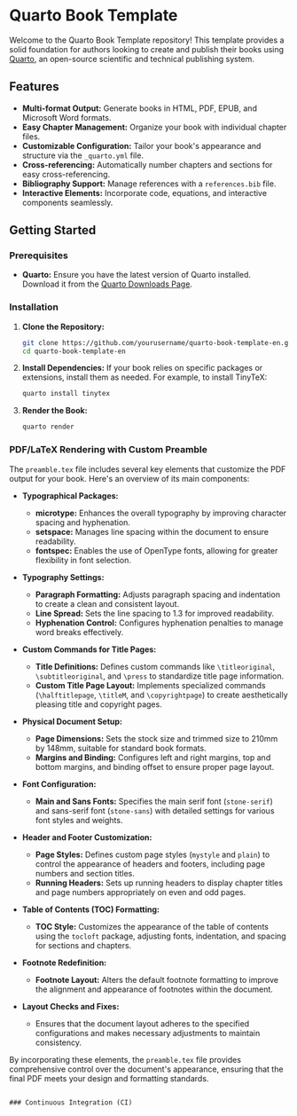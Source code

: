 # Quarto Book Template

Welcome to the Quarto Book Template repository! This template provides a solid foundation for authors looking to create and publish their books using [Quarto](https://quarto.org/), an open-source scientific and technical publishing system.

## Features

- **Multi-format Output:** Generate books in HTML, PDF, EPUB, and Microsoft Word formats.
- **Easy Chapter Management:** Organize your book with individual chapter files.
- **Customizable Configuration:** Tailor your book's appearance and structure via the `_quarto.yml` file.
- **Cross-referencing:** Automatically number chapters and sections for easy cross-referencing.
- **Bibliography Support:** Manage references with a `references.bib` file.
- **Interactive Elements:** Incorporate code, equations, and interactive components seamlessly.

## Getting Started

### Prerequisites

- **Quarto:** Ensure you have the latest version of Quarto installed. Download it from the [Quarto Downloads Page](https://quarto.org/docs/get-started/).

### Installation

1. **Clone the Repository:**
   ```bash
   git clone https://github.com/yourusername/quarto-book-template-en.git
   cd quarto-book-template-en
   ```

2. **Install Dependencies:**
   If your book relies on specific packages or extensions, install them as needed. For example, to install TinyTeX:
   ```bash
   quarto install tinytex
   ```

3. **Render the Book:**
   ```bash
   quarto render
   ```

### PDF/LaTeX Rendering with Custom Preamble

The `preamble.tex` file includes several key elements that customize the PDF output for your book. Here's an overview of its main components:

- **Typographical Packages:**
  - **microtype:** Enhances the overall typography by improving character spacing and hyphenation.
  - **setspace:** Manages line spacing within the document to ensure readability.
  - **fontspec:** Enables the use of OpenType fonts, allowing for greater flexibility in font selection.

- **Typography Settings:**
  - **Paragraph Formatting:** Adjusts paragraph spacing and indentation to create a clean and consistent layout.
  - **Line Spread:** Sets the line spacing to 1.3 for improved readability.
  - **Hyphenation Control:** Configures hyphenation penalties to manage word breaks effectively.

- **Custom Commands for Title Pages:**
  - **Title Definitions:** Defines custom commands like `\titleoriginal`, `\subtitleoriginal`, and `\press` to standardize title page information.
  - **Custom Title Page Layout:** Implements specialized commands (`\halftitlepage`, `\titleM`, and `\copyrightpage`)
    to create aesthetically pleasing title and copyright pages.

- **Physical Document Setup:**
  - **Page Dimensions:** Sets the stock size and trimmed size to 210mm by 148mm, suitable for standard book formats.
  - **Margins and Binding:** Configures left and right margins, top and bottom margins, and binding offset to ensure proper page layout.

- **Font Configuration:**
  - **Main and Sans Fonts:** Specifies the main serif font (`stone-serif`) and sans-serif font (`stone-sans`) with detailed settings for various font styles and weights.
  
- **Header and Footer Customization:**
  - **Page Styles:** Defines custom page styles (`mystyle` and `plain`) to control the appearance of headers and footers, including page numbers and section titles.
  - **Running Headers:** Sets up running headers to display chapter titles and page numbers appropriately on even and odd pages.

- **Table of Contents (TOC) Formatting:**
  - **TOC Style:** Customizes the appearance of the table of contents using the `tocloft` package, adjusting fonts, indentation, and spacing for sections and chapters.

- **Footnote Redefinition:**
  - **Footnote Layout:** Alters the default footnote formatting to improve the alignment and appearance of footnotes within the document.

- **Layout Checks and Fixes:**
  - Ensures that the document layout adheres to the specified configurations and makes necessary adjustments to maintain consistency.

By incorporating these elements, the `preamble.tex` file provides comprehensive control over the document's appearance, ensuring that the final PDF meets your design and formatting standards.

``` 

### Continuous Integration (CI)
